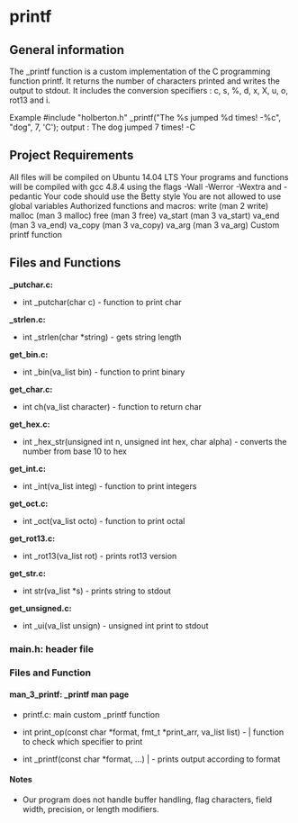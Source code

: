 # printf

## General information
The _printf function is a custom implementation of the C programming function printf. It returns the number of characters printed and writes the output to stdout. It includes the conversion specifiers : c, s, %, d, x, X, u, o, rot13 and i.

 Example
#include "holberton.h"
_printf("The %s jumped %d times! -%c", "dog", 7, 'C');
output : The dog jumped 7 times! -C

## Project Requirements
All files will be compiled on Ubuntu 14.04 LTS
Your programs and functions will be compiled with gcc 4.8.4 using the flags -Wall -Werror -Wextra and -pedantic
Your code should use the Betty style
You are not allowed to use global variables
Authorized functions and macros:
write (man 2 write)
malloc (man 3 malloc)
free (man 3 free)
va_start (man 3 va_start)
va_end (man 3 va_end)
va_copy (man 3 va_copy)
va_arg (man 3 va_arg)
Custom printf function


## Files  and  Functions

**_putchar.c:** 

* int _putchar(char c) - function to print char

**_strlen.c:** 

* int _strlen(char *string) - gets string length

**get_bin.c:**

* int _bin(va_list bin) - function to print binary

**get_char.c:** 

* int ch(va_list character) -  function to return char

**get_hex.c:**

* int _hex_str(unsigned int n, unsigned int hex, char alpha) -  converts the number from base 10 to hex

**get_int.c:** 

* int _int(va_list integ) - function to print integers

**get_oct.c:** 

* int _oct(va_list octo) -  function to print octal

**get_rot13.c:** 

* int _rot13(va_list rot) - prints rot13 version

**get_str.c:** 

* int str(va_list *s) - prints string to stdout

**get_unsigned.c:** 

* int _ui(va_list unsign) -  unsigned int print to stdout

### main.h: header file

### Files and  Function
#### man_3_printf: _printf man page

* printf.c:  main custom _printf function

* int print_op(const char *format, fmt_t *print_arr, va_list list) - | function to check which specifier to print
* int _printf(const char *format, ...) | - prints output according to format
#### Notes
* Our program does not handle buffer handling, flag characters, field width, precision, or length modifiers.
